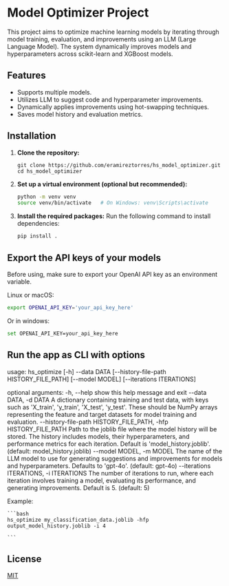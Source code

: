 # Model Optimizer Project

This project aims to optimize machine learning models by iterating through model training, evaluation, and improvements using an LLM (Large Language Model). The system dynamically improves models and hyperparameters across scikit-learn and XGBoost models.

## Features
- Supports multiple models.
- Utilizes LLM to suggest code and hyperparameter improvements.
- Dynamically applies improvements using hot-swapping techniques.
- Saves model history and evaluation metrics.

## Installation

1. **Clone the repository:**
    ```
    git clone https://github.com/eramireztorres/hs_model_optimizer.git
    cd hs_model_optimizer
    ```
    
2. **Set up a virtual environment (optional but recommended):**
    ```bash
    python -m venv venv
    source venv/bin/activate   # On Windows: venv\Scripts\activate
    ```

3. **Install the required packages:**
    Run the following command to install dependencies:
    ```bash
    pip install .
    ```

## Export the API keys of your models

Before using, make sure to export your OpenAI API key as an environment variable. 

Linux or macOS:

```bash
export OPENAI_API_KEY='your_api_key_here'
```

Or in windows:

```bash
set OPENAI_API_KEY=your_api_key_here
```

## Run the app as CLI with options

usage: hs_optimize [-h] --data DATA [--history-file-path HISTORY_FILE_PATH] [--model MODEL] [--iterations ITERATIONS]

optional arguments:
  -h, --help            show this help message and exit
  --data DATA, -d DATA  A dictionary containing training and test data, with keys such as 'X_train', 'y_train', 'X_test', 'y_test'. These should be NumPy arrays representing the feature and target datasets for
                        model training and evaluation.
  --history-file-path HISTORY_FILE_PATH, -hfp HISTORY_FILE_PATH
                        Path to the joblib file where the model history will be stored. The history includes models, their hyperparameters, and performance metrics for each iteration. Default is
                        'model_history.joblib'. (default: model_history.joblib)
  --model MODEL, -m MODEL
                        The name of the LLM model to use for generating suggestions and improvements for models and hyperparameters. Defaults to 'gpt-4o'. (default: gpt-4o)
  --iterations ITERATIONS, -i ITERATIONS
                        The number of iterations to run, where each iteration involves training a model, evaluating its performance, and generating improvements. Default is 5. (default: 5)


Example:

    ```bash
    hs_optimize my_classification_data.joblib -hfp output_model_history.joblib -i 4

    ```


## License
[MIT](LICENSE)

